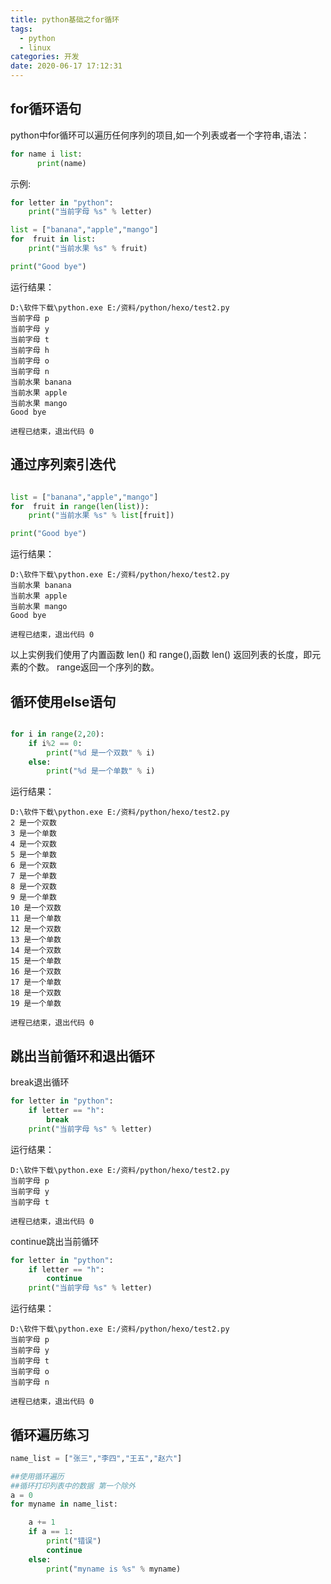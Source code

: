 ```yaml
---
title: python基础之for循环
tags:
  - python
  - linux
categories: 开发
date: 2020-06-17 17:12:31
---
```

## for循环语句
python中for循环可以遍历任何序列的项目,如一个列表或者一个字符串,语法：
```python
for name i list:
      print(name)
```
示例:
```python
for letter in "python":
    print("当前字母 %s" % letter)

list = ["banana","apple","mango"]
for  fruit in list:
    print("当前水果 %s" % fruit)

print("Good bye")
```
运行结果：

    D:\软件下载\python.exe E:/资料/python/hexo/test2.py
    当前字母 p
    当前字母 y
    当前字母 t
    当前字母 h
    当前字母 o
    当前字母 n
    当前水果 banana
    当前水果 apple
    当前水果 mango
    Good bye

    进程已结束，退出代码 0

## 通过序列索引迭代
```python

list = ["banana","apple","mango"]
for  fruit in range(len(list)):
    print("当前水果 %s" % list[fruit])

print("Good bye")
```
运行结果：

    D:\软件下载\python.exe E:/资料/python/hexo/test2.py
    当前水果 banana
    当前水果 apple
    当前水果 mango
    Good bye

    进程已结束，退出代码 0

以上实例我们使用了内置函数 len() 和 range(),函数 len() 返回列表的长度，即元素的个数。 range返回一个序列的数。

## 循环使用else语句
```python

for i in range(2,20):
    if i%2 == 0:
        print("%d 是一个双数" % i)
    else:
        print("%d 是一个单数" % i)
```
运行结果：

    D:\软件下载\python.exe E:/资料/python/hexo/test2.py
    2 是一个双数
    3 是一个单数
    4 是一个双数
    5 是一个单数
    6 是一个双数
    7 是一个单数
    8 是一个双数
    9 是一个单数
    10 是一个双数
    11 是一个单数
    12 是一个双数
    13 是一个单数
    14 是一个双数
    15 是一个单数
    16 是一个双数
    17 是一个单数
    18 是一个双数
    19 是一个单数

    进程已结束，退出代码 0

## 跳出当前循环和退出循环
break退出循环
```python
for letter in "python":
    if letter == "h":
        break
    print("当前字母 %s" % letter)
```
运行结果：

    D:\软件下载\python.exe E:/资料/python/hexo/test2.py
    当前字母 p
    当前字母 y
    当前字母 t

    进程已结束，退出代码 0

continue跳出当前循环
```python
for letter in "python":
    if letter == "h":
        continue
    print("当前字母 %s" % letter)
```
运行结果：

    D:\软件下载\python.exe E:/资料/python/hexo/test2.py
    当前字母 p
    当前字母 y
    当前字母 t
    当前字母 o
    当前字母 n

    进程已结束，退出代码 0

## 循环遍历练习
```python
name_list = ["张三","李四","王五","赵六"]

##使用循环遍历
##循环打印列表中的数据 第一个除外
a = 0
for myname in name_list:

    a += 1
    if a == 1:
        print("错误")
        continue
    else:
        print("myname is %s" % myname)
```